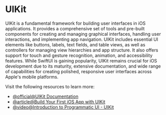 # UIKit

UIKit is a fundamental framework for building user interfaces in iOS applications. It provides a comprehensive set of tools and pre-built components for creating and managing graphical interfaces, handling user interactions, and implementing app navigation. UIKit includes essential UI elements like buttons, labels, text fields, and table views, as well as controllers for managing view hierarchies and app structure. It also offers support for touch and gesture recognition, animation, and accessibility features. While SwiftUI is gaining popularity, UIKit remains crucial for iOS development due to its maturity, extensive documentation, and wide range of capabilities for creating polished, responsive user interfaces across Apple's mobile platforms.

Visit the following resources to learn more: 

- [@official@UIKit Documentation](https://developer.apple.com/documentation/uikit)
- [@article@Build Your First iOS App with UIKit](https://daily.dev/blog/build-your-first-ios-app-with-uikit-beginners-guide)
- [@video@Introduction to Programmatic UI - UIKit](https://www.youtube.com/watch?v=_U6_l58Cv4E)
